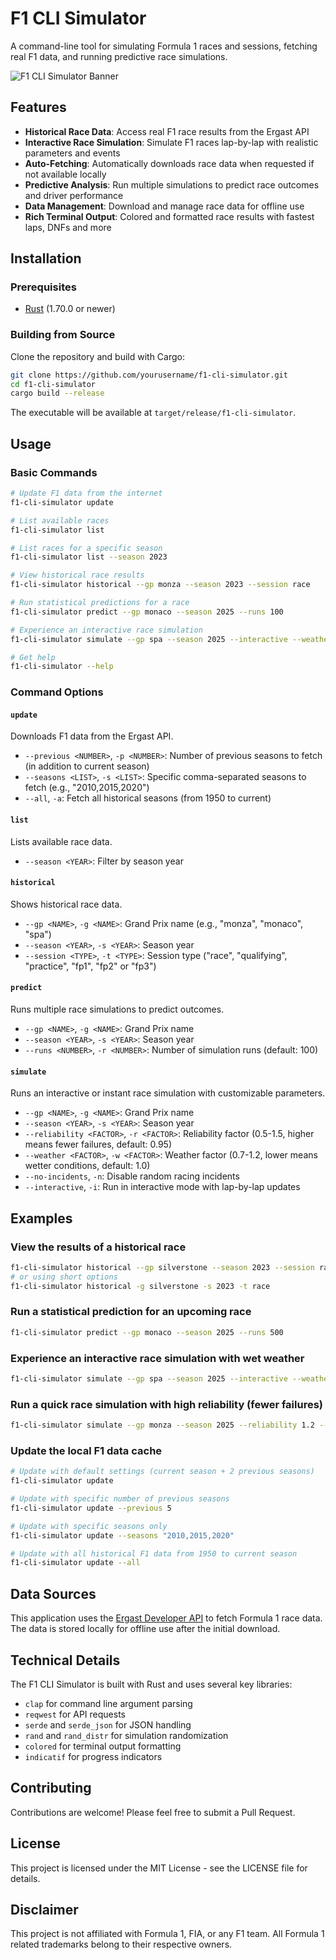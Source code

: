 # F1 CLI Simulator

A command-line tool for simulating Formula 1 races and sessions, fetching real F1 data, and running predictive race simulations.

![F1 CLI Simulator Banner](https://placehold.co/800x200/0078D7/FFFFFF?text=F1+CLI+Simulator)

## Features

- **Historical Race Data**: Access real F1 race results from the Ergast API
- **Interactive Race Simulation**: Simulate F1 races lap-by-lap with realistic parameters and events
- **Auto-Fetching**: Automatically downloads race data when requested if not available locally
- **Predictive Analysis**: Run multiple simulations to predict race outcomes and driver performance
- **Data Management**: Download and manage race data for offline use
- **Rich Terminal Output**: Colored and formatted race results with fastest laps, DNFs and more

## Installation

### Prerequisites

- [Rust](https://www.rust-lang.org/tools/install) (1.70.0 or newer)

### Building from Source

Clone the repository and build with Cargo:

```bash
git clone https://github.com/yourusername/f1-cli-simulator.git
cd f1-cli-simulator
cargo build --release
```

The executable will be available at `target/release/f1-cli-simulator`.

## Usage

### Basic Commands

```bash
# Update F1 data from the internet
f1-cli-simulator update

# List available races
f1-cli-simulator list

# List races for a specific season
f1-cli-simulator list --season 2023

# View historical race results
f1-cli-simulator historical --gp monza --season 2023 --session race

# Run statistical predictions for a race
f1-cli-simulator predict --gp monaco --season 2025 --runs 100

# Experience an interactive race simulation
f1-cli-simulator simulate --gp spa --season 2025 --interactive --weather 0.8

# Get help
f1-cli-simulator --help
```

### Command Options

#### `update`
Downloads F1 data from the Ergast API.
- `--previous <NUMBER>`, `-p <NUMBER>`: Number of previous seasons to fetch (in addition to current season)
- `--seasons <LIST>`, `-s <LIST>`: Specific comma-separated seasons to fetch (e.g., "2010,2015,2020")
- `--all`, `-a`: Fetch all historical seasons (from 1950 to current)

#### `list`
Lists available race data.
- `--season <YEAR>`: Filter by season year

#### `historical`
Shows historical race data.
- `--gp <NAME>`, `-g <NAME>`: Grand Prix name (e.g., "monza", "monaco", "spa")
- `--season <YEAR>`, `-s <YEAR>`: Season year
- `--session <TYPE>`, `-t <TYPE>`: Session type ("race", "qualifying", "practice", "fp1", "fp2" or "fp3")

#### `predict`
Runs multiple race simulations to predict outcomes.
- `--gp <NAME>`, `-g <NAME>`: Grand Prix name
- `--season <YEAR>`, `-s <YEAR>`: Season year
- `--runs <NUMBER>`, `-r <NUMBER>`: Number of simulation runs (default: 100)

#### `simulate`
Runs an interactive or instant race simulation with customizable parameters.
- `--gp <NAME>`, `-g <NAME>`: Grand Prix name
- `--season <YEAR>`, `-s <YEAR>`: Season year
- `--reliability <FACTOR>`, `-r <FACTOR>`: Reliability factor (0.5-1.5, higher means fewer failures, default: 0.95)
- `--weather <FACTOR>`, `-w <FACTOR>`: Weather factor (0.7-1.2, lower means wetter conditions, default: 1.0)
- `--no-incidents`, `-n`: Disable random racing incidents
- `--interactive`, `-i`: Run in interactive mode with lap-by-lap updates

## Examples

### View the results of a historical race

```bash
f1-cli-simulator historical --gp silverstone --season 2023 --session race
# or using short options
f1-cli-simulator historical -g silverstone -s 2023 -t race
```

### Run a statistical prediction for an upcoming race

```bash
f1-cli-simulator predict --gp monaco --season 2025 --runs 500
```

### Experience an interactive race simulation with wet weather

```bash
f1-cli-simulator simulate --gp spa --season 2025 --interactive --weather 0.8
```

### Run a quick race simulation with high reliability (fewer failures)

```bash
f1-cli-simulator simulate --gp monza --season 2025 --reliability 1.2 --no-incidents
```

### Update the local F1 data cache

```bash
# Update with default settings (current season + 2 previous seasons)
f1-cli-simulator update

# Update with specific number of previous seasons
f1-cli-simulator update --previous 5

# Update with specific seasons only
f1-cli-simulator update --seasons "2010,2015,2020"

# Update with all historical F1 data from 1950 to current season
f1-cli-simulator update --all
```

## Data Sources

This application uses the [Ergast Developer API](http://ergast.com/mrd/) to fetch Formula 1 race data. The data is stored locally for offline use after the initial download.

## Technical Details

The F1 CLI Simulator is built with Rust and uses several key libraries:
- `clap` for command line argument parsing
- `reqwest` for API requests
- `serde` and `serde_json` for JSON handling
- `rand` and `rand_distr` for simulation randomization
- `colored` for terminal output formatting
- `indicatif` for progress indicators

## Contributing

Contributions are welcome! Please feel free to submit a Pull Request.

## License

This project is licensed under the MIT License - see the LICENSE file for details.

## Disclaimer

This project is not affiliated with Formula 1, FIA, or any F1 team. All Formula 1 related trademarks belong to their respective owners.